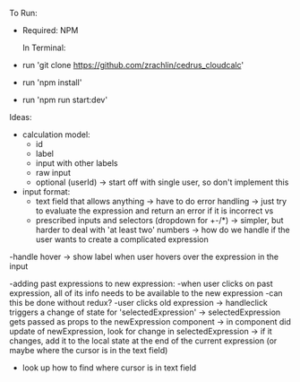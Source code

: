 To Run:

- Required: NPM

  In Terminal:

- run 'git clone https://github.com/zrachlin/cedrus_cloudcalc'
- run 'npm install'
- run 'npm run start:dev'

Ideas:

- calculation model:
  - id
  - label
  - input with other labels
  - raw input
  - optional (userId) -> start off with single user, so don't implement this
- input format:
  - text field that allows anything -> have to do error handling -> just try to evaluate the expression and return an error if it is incorrect
    vs
  - prescribed inputs and selectors (dropdown for +-/\*) -> simpler, but harder to deal with 'at least two' numbers -> how do we handle if the user wants to create a complicated expression

-handle hover -> show label when user hovers over the expression in the input

-adding past expressions to new expression:
-when user clicks on past expression, all of its info needs to be available to the new expression
-can this be done without redux?
-user clicks old expression -> handleclick triggers a change of state for 'selectedExpression' -> selectedExpression gets passed as props to the newExpression component -> in component did update of newExpression, look for change in selectedExpression -> if it changes, add it to the local state at the end of the current expression (or maybe where the cursor is in the text field)

- look up how to find where cursor is in text field
